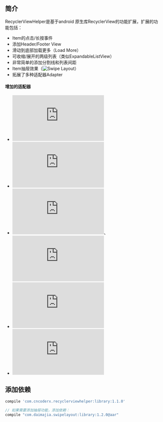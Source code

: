 ## 简介
RecyclerViewHelper是基于android 原生库RecyclerView的功能扩展，扩展的功能包括：
* Item的点击/长按事件
* 添加Header/Footer View
* 滑动到底部加载更多（Load More）
* 可收缩/展开的两级列表（类似ExpandableListView）
* 非常简单的添加分割线和列表间距
* Item抽屉效果（![Swipe Layout](https://github.com/daimajia/AndroidSwipeLayout)）
* 拓展了多种适配器Adapter

#### 增加的适配器
* ![ArrayAdapter](https://raw.githubusercontent.com/CNCoderX/RecyclerViewHelper/master/library/src/main/java/com/cncoderx/recyclerviewhelper/adapter/ArrayAdapter.java)
* ![SimpleAdapter](https://raw.githubusercontent.com/CNCoderX/RecyclerViewHelper/master/library/src/main/java/com/cncoderx/recyclerviewhelper/adapter/SimpleAdapter.java)
* ![CursorAdapter](https://raw.githubusercontent.com/CNCoderX/RecyclerViewHelper/master/library/src/main/java/com/cncoderx/recyclerviewhelper/adapter/CursorAdapter.java)、![SimpleCursorAdapter](https://raw.githubusercontent.com/CNCoderX/RecyclerViewHelper/master/library/src/main/java/com/cncoderx/recyclerviewhelper/adapter/SimpleCursorAdapter.java)
* ![ObjectAdapter](https://raw.githubusercontent.com/CNCoderX/RecyclerViewHelper/master/library/src/main/java/com/cncoderx/recyclerviewhelper/adapter/ObjectAdapter.java)
* ![ExpandableAdapter](https://raw.githubusercontent.com/CNCoderX/RecyclerViewHelper/master/library/src/main/java/com/cncoderx/recyclerviewhelper/adapter/ExpandableAdapter.java)

## 添加依赖
```gradle
compile 'com.cncoderx.recyclerviewhelper:library:1.1.0'

// 如果需要添加抽屉功能，添加依赖：
compile "com.daimajia.swipelayout:library:1.2.0@aar"
```


